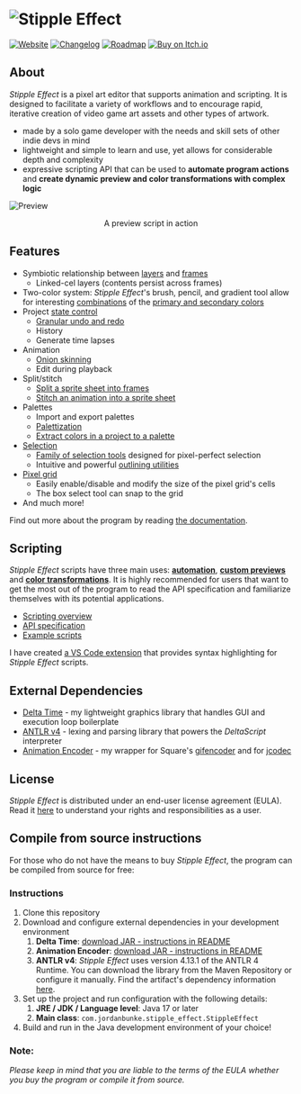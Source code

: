 # ![Stipple Effect](https://raw.githubusercontent.com/stipple-effect/docs/master/assets/graphics/logo-anim.gif)

[![Website](https://raw.githubusercontent.com/stipple-effect/docs/master/assets/buttons/website.png)](https://stipple-effect.github.io)
[![Changelog](https://raw.githubusercontent.com/stipple-effect/docs/master/assets/buttons/changelog.png)](changelog.md)
[![Roadmap](https://raw.githubusercontent.com/stipple-effect/docs/master/assets/buttons/roadmap.png)](roadmap.md)
[![Buy on Itch.io](https://raw.githubusercontent.com/stipple-effect/docs/master/assets/buttons/itch.png)](https://flinkerflitzer.itch.io/stipple-effect)

## About
*Stipple Effect* is a pixel art editor that supports animation and scripting. It is designed to facilitate a variety of workflows and to encourage rapid, iterative creation of video game art assets and other types of artwork.

* made by a solo game developer with the needs and skill sets of other indie devs in mind
* lightweight and simple to learn and use, yet allows for considerable depth and complexity
* expressive scripting API that can be used to **automate program actions** and **create dynamic preview and color transformations with complex logic**

![Preview](https://raw.githubusercontent.com/stipple-effect/docs/master/assets/graphics/complex-preview.gif)
<div align="center">A preview script in action</div>

## Features
* Symbiotic relationship between [layers](https://stipple-effect.github.io/docs/layer) and [frames](https://stipple-effect.github.io/docs/frame)
    * Linked-cel layers (contents persist across frames)
* Two-color system: *Stipple Effect*'s brush, pencil, and gradient tool allow for interesting [combinations](https://stipple-effect.github.io/docs/color#combination-modes) of the [primary and secondary colors](https://stipple-effect.github.io/docs/interface#system-colors)
* Project [state control](https://stipple-effect.github.io/docs/state-control)
    * [Granular undo and redo](https://stipple-effect.github.io/docs/state-control#granularity)
    * History
    * Generate time lapses
* Animation
    * [Onion skinning](https://stipple-effect.github.io/docs/layer#onion-skin)
    * Edit during playback
* Split/stitch
    * [Split a sprite sheet into frames](https://stipple-effect.github.io/docs/sizing#split-a-sprite-sheet-into-frames)
    * [Stitch an animation into a sprite sheet](https://stipple-effect.github.io/docs/sizing#stitch-an-animation-into-a-sprite-sheet)
* Palettes
    * Import and export palettes
    * [Palettization](https://stipple-effect.github.io/docs/color-actions#palettization)
    * [Extract colors in a project to a palette](https://stipple-effect.github.io/docs/color-actions#extract-canvas-colors-to-palette)
* [Selection](https://stipple-effect.github.io/docs/selection)
    * [Family of selection tools](https://stipple-effect.github.io/docs/sel-area-tools) designed for pixel-perfect selection
    * Intuitive and powerful [outlining utilities](https://stipple-effect.github.io/docs/outline)
* [Pixel grid](https://stipple-effect.github.io/docs/pixel-grid)
    * Easily enable/disable and modify the size of the pixel grid's cells
    * The box select tool can snap to the grid
* And much more!

Find out more about the program by reading [the documentation](https://stipple-effect.github.io/docs/).

## Scripting
*Stipple Effect* scripts have three main uses: [**automation**](https://stipple-effect.github.io/docs/automation-scripts), [**custom previews**](https://stipple-effect.github.io/docs/preview-scripts) and [**color transformations**](https://stipple-effect.github.io/docs/color-scripts). It is highly recommended for users that want to get the most out of the program to read the API specification and familiarize themselves with its potential applications.
* [Scripting overview](https://stipple-effect.github.io/docs/scripting)
* [API specification](https://stipple-effect.github.io/api/)
* [Example scripts](https://github.com/stipple-effect/script-examples)

I have created [a VS Code extension](https://marketplace.visualstudio.com/items?itemName=jordanbunke.deltascript-for-stipple-effect) that provides syntax highlighting for *Stipple Effect* scripts.

## External Dependencies
* [Delta Time](https://github.com/jbunke/delta-time) - my lightweight graphics library that handles GUI and execution loop boilerplate
* [ANTLR v4](https://github.com/antlr/antlr4) - lexing and parsing library that powers the _DeltaScript_ interpreter
* [Animation Encoder](https://github.com/jbunke/animation-encoder) - my wrapper for Square's [gifencoder](https://github.com/square/gifencoder) and for [jcodec](https://github.com/jcodec/jcodec)

## License

*Stipple Effect* is distributed under an end-user license agreement (EULA). Read it [here](LICENSE) to understand your rights and responsibilities as a user.

## Compile from source instructions

For those who do not have the means to buy *Stipple Effect*, the program can be compiled from source for free:

### Instructions

1. Clone this repository
2. Download and configure external dependencies in your development environment
   1. **Delta Time**: [download JAR - instructions in README](https://github.com/jbunke/delta-time)
   2. **Animation Encoder**: [download JAR - instructions in README](https://github.com/jbunke/animation-encoder)
   3. **ANTLR v4**: *Stipple Effect* uses version 4.13.1 of the ANTLR 4 Runtime. You can download the library from the Maven Repository or configure it manually. Find the artifact's dependency information [here](https://mvnrepository.com/artifact/org.antlr/antlr4-runtime/4.13.1).
3. Set up the project and run configuration with the following details:
   1. **JRE / JDK / Language level**: Java 17 or later
   2. **Main class**: `com.jordanbunke.stipple_effect.StippleEffect`
4. Build and run in the Java development environment of your choice!

### Note:
*Please keep in mind that you are liable to the terms of the EULA whether you buy the program or compile it from source.*
